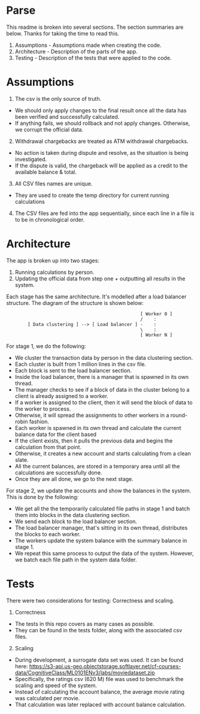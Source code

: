 # Parse

This readme is broken into several sections. The section summaries are below. Thanks for taking the time to read this.

1. Assumptions - Assumptions made when creating the code.
2. Architecture - Description of the parts of the app.
3. Testing - Description of the tests that were applied to the code.

# Assumptions

1. The csv is the only source of truth. 
- We should only apply changes to the final result once all the data has been verified and successfully calculated. 
- If anything fails, we should rollback and not apply changes. Otherwise, we corrupt the official data.

2. Withdrawal chargebacks are treated as ATM withdrawal chargebacks. 
- No action is taken during dispute and resolve, as the situation is being investigated.
- If the dispute is valid, the chargeback will be applied as a credit to the available balance & total.

3. All CSV files names are unique.
- They are used to create the temp directory for current running calculations

4. The CSV files are fed into the app sequentially, since each line in a file is to be in chronological order.

# Architecture

The app is broken up into two stages:

1. Running calculations by person.
2. Updating the official data from step one + outputting all results in the system.

Each stage has the same architecture. It's modelled after a load balancer structure. The diagram of the structure is shown below:

                                                      [ Worker 0 ]
                                                      /    :
            [ Data clustering ] --> [ Load balancer ] -    :
                                                      \    :
                                                      [ Worker N ]

For stage 1, we do the following:

- We cluster the transaction data by person in the data clustering section.
- Each cluster is built from 1 million lines in the csv file.
- Each block is sent to the load balancer section.
- Inside the load balancer, there is a manager that is spawned in its own thread.
- The manager checks to see if a block of data in the cluster belong to a client is already assigned to a worker.
- If a worker is assigned to the client, then it will send the block of data to the worker to process.
- Otherwise, it will spread the assignments to other workers in a round-robin fashion.
- Each worker is spawned in its own thread and calculate the current balance data for the client based
- If the client exists, then it pulls the previous data and begins the calculation from that point.
- Otherwise, it creates a new account and starts calculating from a clean slate.
- All the current balances, are stored in a temporary area until all the calculations are successfully done.
- Once they are all done, we go to the next stage.

For stage 2, we update the accounts and show the balances in the system. This is done by the following:

- We get all the the temporarily calculated file paths in stage 1 and batch them into blocks in the data clustering section.
- We send each block to the load balancer section.
- The load balancer manager, that's sitting in its own thread, distributes the blocks to each worker.
- The workers update the system balance with the summary balance in stage 1.
- We repeat this same process to output the data of the system. However, we batch each file path in the system data folder.

# Tests

There were two considerations for testing: Correctness and scaling. 

1. Correctness
- The tests in this repo covers as many cases as possible. 
- They can be found in the tests folder, along with the associated csv files.

2. Scaling
- During development, a surrogate data set was used. It can be found here:
https://s3-api.us-geo.objectstorage.softlayer.net/cf-courses-data/CognitiveClass/ML0101ENv3/labs/moviedataset.zip
- Specifically, the ratings csv (620 M) file was used to benchmark the scaling and speed of the system.
- Instead of calculating the account balance, the average movie rating was calculated per movie.
- That calculation was later replaced with account balance calculation.
